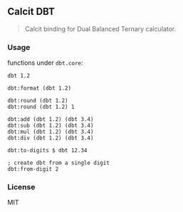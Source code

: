 ## Calcit DBT

> Calcit binding for Dual Balanced Ternary calculator.

### Usage

functions under `dbt.core`:

```cirru
dbt 1.2

dbt:format (dbt 1.2)

dbt:round (dbt 1.2)
dbt:round (dbt 1.2) 1

dbt:add (dbt 1.2) (dbt 3.4)
dbt:sub (dbt 1.2) (dbt 3.4)
dbt:mul (dbt 1.2) (dbt 3.4)
dbt:div (dbt 1.2) (dbt 3.4)

dbt:to-digits $ dbt 12.34

; create dbt from a single digit
dbt:from-digit 2
```

### License

MIT
